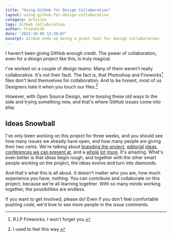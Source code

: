 ```yaml
---
title: "Using GitHub for Design Collaboration"
layout: using-github-for-design-collaboration
category: articles
tags: GitHub collaboration
author: ttimsmith
date: '2013-10-09 13:39:07'
excerpt: GitHub ends up being a great tool for design collaboration.
---
```

I haven't been giving GitHub enough credit. The power of collaboration, even for a design project like this, is truly magical.

I've worked on a couple of design teams. Many of them weren't really collaborative. It's not their fault. The fact is, that Photoshop and Fireworks[^1] files don't lend themselves for collaboration. And to be honest, most of us Designers hate it when you touch our files.[^2]

However, with Open Source Design, we're tossing these old ways to the side and trying something new, and that's where GitHub issues come into play.

## Ideas Snowball
I've only been working on this project for three weeks, and you should see how many issues we already have open, and how many people are giving their two cents. We're talking about [branding the project](https://github.com/DesignOpen/designopen.github.io/issues/33), [editorial](https://github.com/DesignOpen/designopen.github.io/issues/25) [ideas](https://github.com/DesignOpen/designopen.github.io/issues/35), [conferences we can present at](https://github.com/DesignOpen/designopen.github.io/issues/29), and a [whole](https://github.com/DesignOpen/designopen.github.io/issues/14) [lot](https://github.com/DesignOpen/designopen.github.io/issues/10) [more](https://github.com/DesignOpen/designopen.github.io/issues/19). It's amazing. What's even better is that ideas begin rough, and together with the other smart people working on the project, the ideas evolve and turn into diamonds.

And that's what this is all about. It doesn't matter who you are, how much experience you have, nothing. You can contribute and collaborate on this project, because we're all learning together.
With so many minds working together, the possibilities are endless.

If you want to get involved, please do! Even if you don't feel comfortable pushing code, we'd love to see more people in the issue comments.

[^1]: R.I.P Fireworks. I won't forget you.
[^2]: I used to feel this way.
